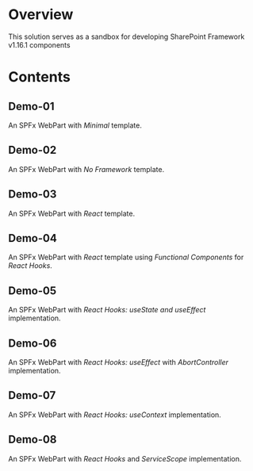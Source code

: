 # Overview

This solution serves as a sandbox for developing SharePoint Framework v1.16.1 components

# Contents

## Demo-01

An SPFx WebPart with _Minimal_ template.

## Demo-02

An SPFx WebPart with _No Framework_ template.

## Demo-03

An SPFx WebPart with _React_ template.

## Demo-04

An SPFx WebPart with _React_ template using _Functional Components_ for _React Hooks_.

## Demo-05

An SPFx WebPart with _React Hooks: useState and useEffect_ implementation.

## Demo-06

An SPFx WebPart with _React Hooks: useEffect_ with _AbortController_ implementation.

## Demo-07

An SPFx WebPart with _React Hooks: useContext_ implementation.

## Demo-08

An SPFx WebPart with _React Hooks_ and _ServiceScope_ implementation.
